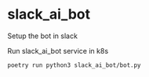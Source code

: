 # slack_ai_bot

Setup the bot in slack

Run slack_ai_bot service in k8s
```
poetry run python3 slack_ai_bot/bot.py
```
